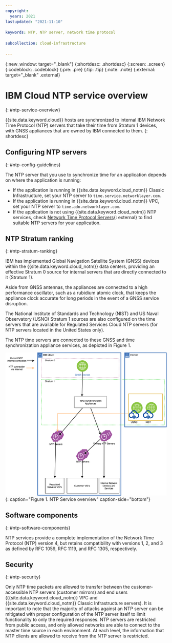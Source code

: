 ```yaml
---
copyright:
  years: 2021
lastupdated: "2021-11-10"

keywords: NTP, NTP server, network time protocol

subcollection: cloud-infrastructure

---
```


{:new_window: target="_blank"}
{:shortdesc: .shortdesc}
{:screen: .screen}
{:codeblock: .codeblock}
{:pre: .pre}
{:tip: .tip}
{:note: .note}
{:external: target="_blank" .external}

# IBM Cloud NTP service overview
{: #ntp-service-overview}

{{site.data.keyword.cloud}} hosts are synchronized to internal IBM Network Time Protocol (NTP) servers that take their time from Stratum 1 devices, with GNSS appliances that are owned by IBM connected to them.
{: shortdesc}

## Configuring NTP servers
{: #ntp-config-guidelines}

The NTP server that you use to synchronize time for an application depends on where the application is running:

- If the application is running in {{site.data.keyword.cloud_notm}} Classic Infrastructure, set your NTP server to `time.service.networklayer.com`.
- If the application is running in {{site.data.keyword.cloud_notm}} VPC, set your NTP server to `time.adn.networklayer.com`.
- If the application is not using {{site.data.keyword.cloud_notm}} NTP services, check [Network Time Protocol Servers](https://support.ntp.org/bin/view/Servers){: external} to find suitable NTP servers for your application.

## NTP Stratum ranking
{: #ntp-stratum-ranking}

IBM has implemented Global Navigation Satellite System (GNSS) devices within the {{site.data.keyword.cloud_notm}} data centers, providing an effective Stratum 0 source for internal servers that are directly connected to it (Stratum 1).

Aside from GNSS antennas, the appliances are connected to a high performance oscillator, such as a rubidium atomic clock, that keeps the appliance clock accurate for long periods in the event of a GNSS service disruption.

The National Institute of Standards and Technology (NIST) and US Naval Observatory (USNO) Stratum 1 sources are also configured on the time servers that are available for Regulated Services Cloud NTP servers (for NTP servers located in the United States only).

The NTP time servers are connected to these GNSS and time synchronization appliance services, as depicted in Figure 1.

![NTP service overview](images/ntppublic.png){: caption="Figure 1. NTP Service overview" caption-side="bottom"}


## Software components
{: #ntp-software-components}

NTP services provide a complete implementation of the Network Time Protocol (NTP) version 4, but retains compatibility with versions 1, 2, and 3 as defined by RFC 1059, RFC 1119, and RFC 1305, respectively.

## Security
{: #ntp-security}

Only NTP time packets are allowed to transfer between the customer-accessible NTP servers (customer mirrors) and end users ({{site.data.keyword.cloud_notm}} VPC and {{site.data.keyword.cloud_notm}} Classic Infrastructure servers). It is important to note that the majority of attacks against an NTP server can be mitigated with proper configuration of the NTP server itself to limit functionality to only the required responses.  NTP servers are restricted from public access, and only allowed networks are able to connect to the master time source in each environment. At each level, the information that NTP clients are allowed to receive from the NTP server is restricted.

